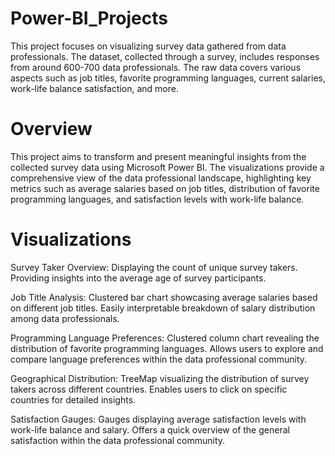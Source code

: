# Power-BI_Projects
This project focuses on visualizing survey data gathered from data professionals. The dataset, collected through a survey, includes responses from around 600-700 data professionals. The raw data covers various aspects such as job titles, favorite programming languages, current salaries, work-life balance satisfaction, and more.

# Overview
This project aims to transform and present meaningful insights from the collected survey data using Microsoft Power BI. The visualizations provide a comprehensive view of the data professional landscape, highlighting key metrics such as average salaries based on job titles, distribution of favorite programming languages, and satisfaction levels with work-life balance.

# Visualizations

Survey Taker Overview:
Displaying the count of unique survey takers.
Providing insights into the average age of survey participants.

Job Title Analysis:
Clustered bar chart showcasing average salaries based on different job titles.
Easily interpretable breakdown of salary distribution among data professionals.

Programming Language Preferences:
Clustered column chart revealing the distribution of favorite programming languages.
Allows users to explore and compare language preferences within the data professional community.

Geographical Distribution:
TreeMap visualizing the distribution of survey takers across different countries.
Enables users to click on specific countries for detailed insights.

Satisfaction Gauges:
Gauges displaying average satisfaction levels with work-life balance and salary.
Offers a quick overview of the general satisfaction within the data professional community.
